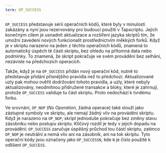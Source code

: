 ```yaml
---
term: OP_SUCCESS
---
```


`OP_SUCCESS` představuje sérii operačních kódů, které byly v minulosti zakázány a nyní jsou rezervovány pro budoucí použití v Tapscriptu. Jejich konečným cílem je usnadnit aktualizace a rozšíření jazyka skriptů tím, že umožní zavedení nových funkcionalit prostřednictvím měkkých forků. Když je v skriptu narazeno na jeden z těchto operačních kódů, znamená to automatický úspěch té části skriptu, bez ohledu na přítomná data nebo podmínky. To znamená, že skript pokračuje ve svém provádění bez selhání, nezávisle na předchozích operacích.

Takže, když je na `OP_SUCCESS` přidán nový operační kód, nutně to představuje přidání přísnějšího pravidla než to předchozí. Aktualizované uzly pak mohou ověřit dodržování tohoto pravidla, a uzly, které nebyly aktualizovány, neodmítnou přidružené transakce a bloky, které je zahrnují, protože `OP_SUCCESS` validuje tu část skriptu. Proto nedochází k tvrdému forku.

Ve srovnání, `OP_NOP` (*No Operation*, žádná operace) také slouží jako zástupné symboly ve skriptu, ale nemají žádný vliv na provádění skriptu. Když je narazeno na `OP_NOP`, skript jednoduše pokračuje bez změny stavu zásobníku nebo postupu skriptu. Klíčový rozdíl je tedy v jejich dopadu na provádění: `OP_SUCCESS` zaručuje úspěšný průchod tou částí skriptu, zatímco `OP_NOP` je neutrální a nemá vliv ani na zásobník, ani na tok skriptu. Tyto operační kódy jsou označeny jako `OP_SUCCESSN`, kde `N` je číslo použité k odlišení `OP_SUCCESS`.